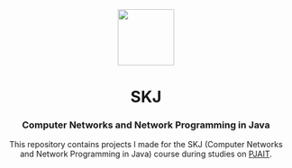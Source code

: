 <div align="center">

<img src="https://encrypted-tbn0.gstatic.com/images?q=tbn:ANd9GcRwe93aIWFlx8Yd4u01hO173tsxUejxVErmkg&s" width="100">

# SKJ
### Computer Networks and Network Programming in Java
This repository contains projects I made for the SKJ (Computer Networks and Network Programming in Java) course during studies on [PJAIT](https://pja.edu.pl/).

</div>
